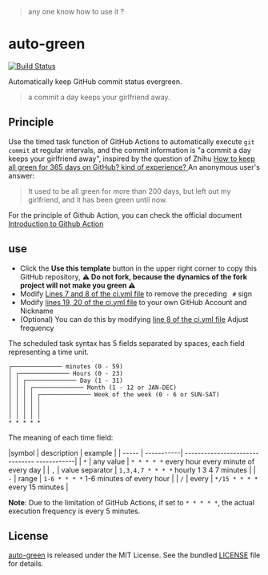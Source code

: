 > any one know how to use it ?

# auto-green

[![Build Status](https://github.com/justjavac/auto-green/workflows/ci/badge.svg?branch=master)](https://github.com/justjavac/auto-green/actions )

Automatically keep GitHub commit status evergreen.

> a commit a day keeps your girlfriend away.

## Principle

Use the timed task function of GitHub Actions to automatically execute `git commit` at regular intervals, and the commit information is "a commit a day keeps your girlfriend away", inspired by the question of Zhihu [How to keep all green for 365 days on GitHub? kind of experience? ](https://www.zhihu.com/question/34043434/answer/57826281) An anonymous user's answer:

> It used to be all green for more than 200 days, but left out my girlfriend, and it has been green until now.

For the principle of Github Action, you can check the official document [Introduction to Github Action](https://docs.github.com/cn/actions/learn-github-actions/introduction-to-github-actions)

## use

- Click the **Use this template** button in the upper right corner to copy this GitHub repository, **:warning: Do not fork, because the dynamics of the fork project will not make you green :warning:**
- Modify [Lines 7 and 8 of the ci.yml file](https://github.com/justjavac/auto-green/blob/master/.github/workflows/ci.yml#L7-L8) to remove the preceding ` #` sign
- Modify [lines 19, 20 of the ci.yml file](https://github.com/justjavac/auto-green/blob/master/.github/workflows/ci.yml#L19-L20) to your own GitHub Account and Nickname
- (Optional) You can do this by modifying [line 8 of the ci.yml file](https://github.com/justjavac/auto-green/blob/master/.github/workflows/ci.yml#L8) Adjust frequency

The scheduled task syntax has 5 fields separated by spaces, each field representing a time unit.

````plain
┌────────────── minutes (0 - 59)
│ ┌────────────── Hours (0 - 23)
│ │ ┌────────────── Day (1 - 31)
│ │ │ ┌────────────── Month (1 - 12 or JAN-DEC)
│ │ │ │ ┌────────────── Week of the week (0 - 6 or SUN-SAT)
│ │ │ │ │
│ │ │ │ │
│ │ │ │ │
* * * * *
````

The meaning of each time field:

|symbol | description | example |
| ----- | -----------| ------------------------------- ------------|
| `*` | any value | `* * * * *` every hour every minute of every day |
| `,` | value separator | `1,3,4,7 * * * *` hourly 1 3 4 7 minutes |
| `-` | range | `1-6 * * * *` 1-6 minutes of every hour |
| `/` | every | `*/15 * * * *` every 15 minutes |

**Note**: Due to the limitation of GitHub Actions, if set to `* * * * *`, the actual execution frequency is every 5 minutes.

## License

[auto-green](https://github.com/justjavac/auto-green) is released under the MIT License. See the bundled [LICENSE](./LICENSE) file for details.
